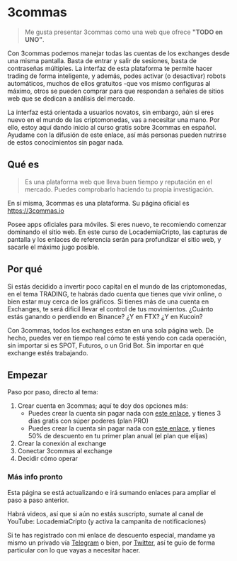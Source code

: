 # 3commas

> Me gusta presentar 3commas como una web que ofrece **"TODO en UNO"**.

Con 3commas podemos manejar todas las cuentas de los exchanges desde una misma pantalla. Basta de entrar y salir de sesiones, basta de contraseñas múltiples. La interfaz de esta plataforma te permite hacer trading de forma inteligente, y además, podes activar (o desactivar) robots automáticos, muchos de ellos gratuitos -que vos mismo configuras al máximo, otros se pueden comprar para que respondan a señales de sitios web que se dedican a análisis del mercado.

La interfaz está orientada a usuarios novatos, sin embargo, aún si eres nuevo en el mundo de las criptomonedas, vas a necesitar una mano. Por ello, estoy aquí dando inicio al curso gratis sobre 3commas en español. Ayudame con la difusión de este enlace, así más personas pueden nutrirse de estos conocimientos sin pagar nada.

## Qué es

> Es una plataforma web que lleva buen tiempo y reputación en el mercado. Puedes comprobarlo haciendo tu propia investigación.

En sí misma, 3commas es una plataforma. Su página oficial es https://3commas.io

Posee apps oficiales para móviles. Si eres nuevo, te recomiendo comenzar dominando el sitio web.
En este curso de LocademiaCripto, las capturas de pantalla y los enlaces de referencia serán para profundizar el sitio web, y sacarle el máximo jugo posible.

## Por qué

Si estás decidido a invertir poco capital en el mundo de las criptomonedas, en el tema TRADING, te habrás dado cuenta que tienes que vivir online, o bien estar muy cerca de los gráficos. Si tienes más de una cuenta en Exchanges, te será dificil llevar el control de tus movimientos. ¿Cuánto estás ganando o perdiendo en Binance? ¿Y en FTX? ¿Y en Kucoin?

Con 3commas, todos los exchanges estan en una sola página web. De hecho, puedes ver en tiempo real cómo te está yendo con cada operación, sin importar si es SPOT, Futuros, o un Grid Bot. Sin importar en qué exchange estés trabajando.

## Empezar

Paso por paso, directo al tema:

1. Crear cuenta en 3commas; aquí te doy dos opciones más:
   - Puedes crear la cuenta sin pagar nada con [este enlace](https://3commas.io/?c=cripto), y tienes 3 días gratis con súper poderes (plan PRO)
   - Puedes crear la cuenta sin pagar nada con [este enlace](https://3commas.io/?c=cripto), y tienes 50% de descuento en tu primer plan anual (el plan que elijas)
2. Crear la conexión al exchange
3. Conectar 3commas al exchange
4. Decidir cómo operar

### Más info pronto

Esta página se está actualizando e irá sumando enlaces para ampliar el paso a paso anterior.

Habrá videos, así que si aún no estás suscripto, sumate al canal de YouTube: LocademiaCripto (y activa la campanita de notificaciones)

Si te has registrado con mi enlace de descuento especial, mandame ya mismo un privado vía [Telegram](https://t.me/walddo) o bien, por [Twitter](https://twitter.com/LocademiaCripto), así te guío de forma particular con lo que vayas a necesitar hacer.
